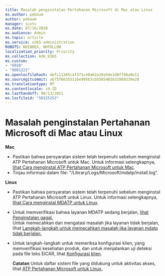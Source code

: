 ```yaml
---
title: Masalah penginstalan Pertahanan Microsoft di Mac atau Linux
ms.author: pebaum
author: pebaum
manager: scotv
ms.date: 07/16/2020
ms.audience: Admin
ms.topic: article
ms.service: o365-administration
ROBOTS: NOINDEX, NOFOLLOW
localization_priority: Priority
ms.collection: Adm_O365
ms.custom:
- "6028"
- "9001222"
ms.openlocfilehash: defc11265caf371ce0a62a10a5de1d8ff88a8e11
ms.sourcegitcommit: ab75f66355116e995b3cb5505465b31989339e28
ms.translationtype: MT
ms.contentlocale: id-ID
ms.lasthandoff: 08/13/2021
ms.locfileid: "58325252"
---
```

# <a name="issues-installing-microsoft-defender-on-mac-or-linux"></a>Masalah penginstalan Pertahanan Microsoft di Mac atau Linux

**Mac**

- Pastikan bahwa persyaratan sistem telah terpenuhi sebelum menginstal ATP Pertahanan Microsoft untuk Mac. Untuk informasi selengkapnya, [lihat Cara menginstal ATP Pertahanan Microsoft untuk Mac](https://docs.microsoft.com/windows/security/threat-protection/microsoft-defender-atp/microsoft-defender-atp-mac#how-to-install-microsoft-defender-atp-for-mac).  
- Tinjau informasi dalam file: "/Library/Logs/Microsoft/mdatp/install.log".

**Linux**

- Pastikan bahwa persyaratan sistem telah terpenuhi sebelum menginstal ATP Pertahanan Microsoft untuk Linux. Untuk informasi selengkapnya, [lihat Cara menginstal MDATP untuk Linux](https://docs.microsoft.com/windows/security/threat-protection/microsoft-defender-atp/microsoft-defender-atp-linux#system-requirements). 
- Untuk memverifikasi bahwa layanan MDATP sedang berjalan, [lihat Penginstalan gagal.](https://docs.microsoft.com/windows/security/threat-protection/microsoft-defender-atp/linux-support-install#installation-failed)  
    Untuk memecahkan dan mengatasi masalah jika layanan tidak berjalan, lihat [Langkah-langkah untuk memecahkan masalah jika layanan mdatp tidak berjalan.](https://docs.microsoft.com/windows/security/threat-protection/microsoft-defender-atp/linux-support-install#steps-to-troubleshoot-if-mdatp-service-isnt-running)
- Untuk langkah-langkah untuk memeriksa konfigurasi klien, yang memverifikasi kesehatan produk, dan untuk menjalankan uji deteksi pada file teks EICAR, lihat [Konfigurasi klien](https://docs.microsoft.com/windows/security/threat-protection/microsoft-defender-atp/linux-install-manually#client-configuration).  

    **Catatan** Untuk daftar sistem file yang didukung untuk aktivitas akses, lihat [ATP Pertahanan Microsoft untuk Linux.](https://docs.microsoft.com/windows/security/threat-protection/microsoft-defender-atp/microsoft-defender-atp-linux#system-requirements)